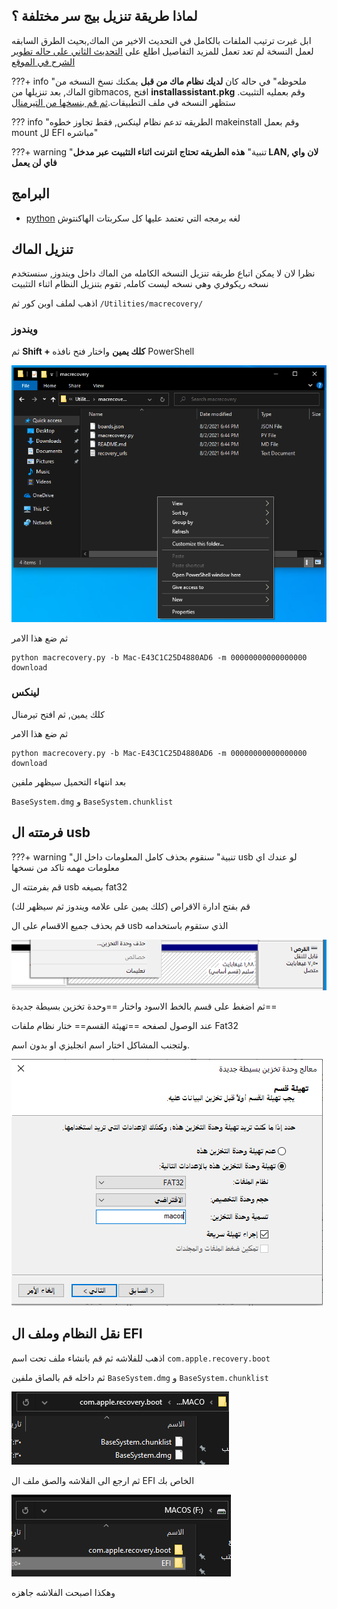 ## لماذا طريقة تنزيل بيج سر مختلفة ؟

ابل غيرت ترتيب الملفات بالكامل في التحديث الاخير من الماك,بحيث الطرق السابقه لعمل النسخة لم تعد تعمل
للمزيد التفاصيل اطلع على [التحديث الثاني على حاله تطوير الشرح في الموقع](https://هاكنتوش.com/%d8%ad%d8%a7%d9%84%d9%87-%d8%aa%d8%b7%d9%88%d9%8a%d8%b1-%d8%a7%d9%84%d8%a5%d8%b5%d8%af%d8%a7%d8%b1-%d8%a7%d9%84%d8%ab%d8%a7%d9%86%d9%8a-%d9%85%d9%86-%d8%b4%d8%b1%d8%ad-%d8%a7%d9%84%d9%87%d8%a7%d9%83/)

???+ info "ملحوظه"
	في حاله كان **لديك نظام ماك من قبل** يمكنك نسخ النسخه من الماك, بعد تنزيلها من gibmacos, افتح **installassistant.pkg** وقم بعمليه التثبيت. ستظهر النسخه في ملف التطبيقات.[ثم قم بنسخها من التيرمنال](https://forum.هاكنتوش.com/t/topic/121/)

??? info "الطريقه تدعم نظام لينكس, فقط تجاوز خطوه makeinstall وقم بعمل mount لل EFI مباشره"

???+ warning "تنبية"
	**هذه الطريقه تحتاج انترنت اثناء التثبيت عبر مدخل LAN, لان واي فاي لن يعمل**
## البرامج

- [python](https://www.python.org/downloads/) لغه برمجه التي تعتمد عليها كل سكربتات الهاكنتوش
## تنزيل الماك

نظرا لان لا يمكن اتباع طريقه تنزيل النسخه الكامله من الماك داخل ويندوز, سنستخدم نسخه ريكوفري
وهي نسخه ليست كامله, تقوم بتنزيل النظام اثناء التثبيت

اذهب لملف اوبن كور ثم `/Utilities/macrecovery/`
### ويندوز
ثم **Shift + كلك يمين** 
واختار فتح نافذه PowerShell

![powershell](/img/Big-sur/open-powershell.png)

ثم ضع هذا الامر
```
python macrecovery.py -b Mac-E43C1C25D4880AD6 -m 00000000000000000 download
```
### لينكس

كلك يمين, ثم افتح تيرمنال

ثم ضع هذا الامر
```
python macrecovery.py -b Mac-E43C1C25D4880AD6 -m 00000000000000000 download
```

بعد انتهاء التحميل سيظهر ملفين

`BaseSystem.dmg` و `BaseSystem.chunklist`
## فرمتته ال usb

???+ warning "تنبية"
	سنقوم بحذف كامل المعلومات داخل ال usb
	لو عندك اي معلومات مهمه تاكد من نسخها

قم بفرمتته ال usb بصيغه fat32

قم بفتح ادارة الاقراص (كلك يمين على علامه ويندوز ثم سيظهر لك)

قم بحذف جميع الاقسام على ال usb الذي ستقوم باستخدامه

![](/img/Big-sur/delete-partition.png)

ثم اضغط على قسم بالخط الاسود واختار ==وحدة تخزين بسيطة جديدة==

عند الوصول لصفحه ==تهيئة القسم==
ختار نظام ملفات Fat32

ولتجنب المشاكل اختار اسم انجليزي او بدون اسم.

![](/img/Big-sur/format-fat32.png)

## نقل النظام وملف ال EFI
اذهب للفلاشه ثم قم بانشاء ملف تحت اسم `com.apple.recovery.boot`

ثم داخله قم بالصاق ملفين `BaseSystem.dmg` و `BaseSystem.chunklist`

![](/img/Big-sur/recovery-folder.png)

ثم ارجع الى الفلاشه والصق ملف ال EFI الخاص بك

![](/img/Big-sur/efi-location.png)

وهكذا اصبحت الفلاشه جاهزه
